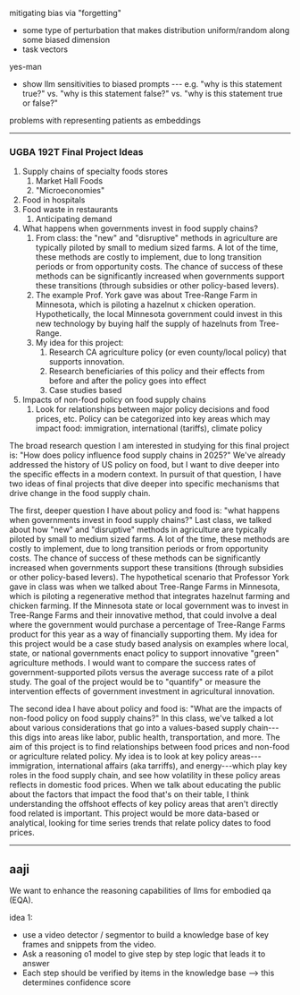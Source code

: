 
mitigating bias via "forgetting"
- some type of perturbation that makes distribution uniform/random along some biased dimension
- task vectors

yes-man 
- show llm sensitivities to biased prompts --- e.g. "why is this statement true?" vs. "why is this statement false?" vs. "why is this statement true or false?"

problems with representing patients as embeddings



---
### UGBA 192T Final Project Ideas

1. Supply chains of specialty foods stores
	1. Market Hall Foods
	2. "Microeconomies"
2. Food in hospitals
3. Food waste in restaurants
	1. Anticipating demand
4. What happens when governments invest in food supply chains?
	1. From class: the "new" and "disruptive" methods in agriculture are typically piloted by small to medium sized farms. A lot of the time, these methods are costly to implement, due to long transition periods or from opportunity costs. The chance of success of these methods can be significantly increased when governments support these transitions (through subsidies or other policy-based levers).
	2. The example Prof. York gave was about Tree-Range Farm in Minnesota, which is piloting a hazelnut x chicken operation. Hypothetically, the local Minnesota government could invest in this new technology by buying half the supply of hazelnuts from Tree-Range.
	3. My idea for this project:
		1. Research CA agriculture policy (or even county/local policy) that supports innovation. 
		2. Research beneficiaries of this policy and their effects from before and after the policy goes into effect
		3. Case studies based
5. Impacts of non-food policy on food supply chains
	1. Look for relationships between major policy decisions and food prices, etc. Policy can be categorized into key areas which may impact food: immigration, international (tariffs), climate policy

The broad research question I am interested in studying for this final project is: "How does policy influence food supply chains in 2025?" We've already addressed the history of US policy on food, but I want to dive deeper into the specific effects in a modern context. In pursuit of that question, I have two ideas of final projects that dive deeper into specific mechanisms that drive change in the food supply chain. 

The first, deeper question I have about policy and food is: "what happens when governments invest in food supply chains?" Last class, we talked about how "new" and "disruptive" methods in agriculture are typically piloted by small to medium sized farms. A lot of the time, these methods are costly to implement, due to long transition periods or from opportunity costs. The chance of success of these methods can be significantly increased when governments support these transitions (through subsidies or other policy-based levers). The hypothetical scenario that Professor York gave in class was when we talked about Tree-Range Farms in Minnesota, which is piloting a regenerative method that integrates hazelnut farming and chicken farming. If the Minnesota state or local government was to invest in Tree-Range Farms and their innovative method, that could involve a deal where the government would purchase a percentage of Tree-Range Farms product for this year as a way of financially supporting them. My idea for this project would be a case study based analysis on examples where local, state, or national governments enact policy to support innovative "green" agriculture methods. I would want to compare the success rates of government-supported pilots versus the average success rate of a pilot study. The goal of the project would be to "quantify" or measure the intervention effects of government investment in agricultural innovation.

The second idea I have about policy and food is: "What are the impacts of non-food policy on food supply chains?" In this class, we've talked a lot about various considerations that go into a values-based supply chain---this digs into areas like labor, public health, transportation, and more. The aim of this project is to find relationships between food prices and non-food or agriculture related policy. My idea is to look at key policy areas---immigration, international affairs (aka tarriffs), and energy---which play key roles in the food supply chain, and see how volatility in these policy areas reflects in domestic food prices. When we talk about educating the public about the factors that impact the food that's on their table, I think understanding the offshoot effects of key policy areas that aren't directly food related is important. This project would be more data-based or analytical, looking for time series trends that relate policy dates to food prices.




---

## aaji

We want to enhance the reasoning capabilities of llms for embodied qa (EQA). 


idea 1:
- use a video detector / segmentor to build a knowledge base of key frames and snippets from the video. 
- Ask a reasoning o1 model to give step by step logic that leads it to answer
- Each step should be verified by items in the knowledge base --> this determines confidence score

